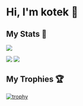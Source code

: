 # Hi, I'm kotek 👋

## My Stats 💫
![](http://github-profile-summary-cards.vercel.app/api/cards/profile-details?username=kotek-7&theme=github_dark) 

![](http://github-profile-summary-cards.vercel.app/api/cards/stats?username=kotek-7&theme=github_dark) ![](http://github-profile-summary-cards.vercel.app/api/cards/most-commit-language?username=kotek-7&theme=github_dark)

## My Trophies 🏆

[![trophy](https://github-profile-trophy.vercel.app/?username=kotek-7&theme=darkhub&rank=SECRET,SSS,SS,S,AAA,AA,A,B&margin-w=4&no-frame=true)](https://github.com/ryo-ma/github-profile-trophy)
